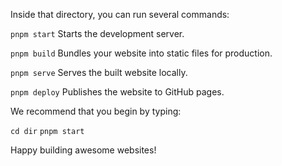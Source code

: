 Inside that directory, you can run several commands:

`pnpm start`
Starts the development server.

`pnpm build`
Bundles your website into static files for production.

`pnpm serve`
Serves the built website locally.

`pnpm deploy`
Publishes the website to GitHub pages.

We recommend that you begin by typing:

`cd dir`
`pnpm start`

Happy building awesome websites!

